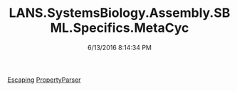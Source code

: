 ﻿---
title: LANS.SystemsBiology.Assembly.SBML.Specifics.MetaCyc
date: 6/13/2016 8:14:34 PM
---

[Escaping](T-LANS.SystemsBiology.Assembly.SBML.Specifics.MetaCyc.Escaping.html)
[PropertyParser](T-LANS.SystemsBiology.Assembly.SBML.Specifics.MetaCyc.PropertyParser.html)
